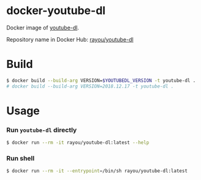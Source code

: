 # docker-youtube-dl
Docker image of [youtube-dl](https://github.com/rg3/youtube-dl).

Repository name in Docker Hub: [rayou/youtube-dl](https://hub.docker.com/r/rayou/youtube-dl)

# Build
```bash
$ docker build --build-arg VERSION=$YOUTUBEDL_VERSION -t youtube-dl .
# docker build --build-arg VERSION=2018.12.17 -t youtube-dl .
```

# Usage

### Run `youtube-dl` directly
```bash
$ docker run --rm -it rayou/youtube-dl:latest --help
```

### Run shell
```bash
$ docker run --rm -it --entrypoint=/bin/sh rayou/youtube-dl:latest
```
